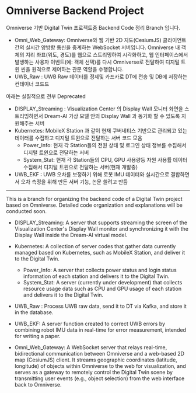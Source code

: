 # Omniverse Backend Project

Omniverse 기반 Digital Twin 프로젝트중 Backend Code 정리 Branch 입니다.


* Omni_Web_Gateway: Omniverse와 웹 기반 2D 지도(CesiumJS) 클라이언트 간의 실시간 양방향 통신을 중계하는 WebSocket 서버입니다. Omniverse 내 객체의 지리 좌표(위도, 경도)를 웹으로 스트리밍하여 시각화하고, 웹 인터페이스에서 발생하는 사용자 이벤트(예: 객체 선택)를 다시 Omniverse로 전달하여 디지털 트윈 씬을 원격으로 제어하는 관문 역할을 수행합니다.
* UWB_Raw : UWB Raw 데이터를 정제및 카프카로 DT에 전송 및 DB에 저장하는 컨테이너 코드드

아래는 실질적으로 전부 Deprecated 

* DISPLAY_Streaming : Visualization Center 의 Display Wall 모니터 화면을 스트리밍하면서 Dream-AI 가상 모델 안의 Display Wall 과 동기화 할 수 있도록 지원해주는 서버
* Kubernetes: MobileX Station 과 같이 현재 쿠버네티스 기반으로 관리되고 있는 데이터를 수집하고 디지털 트윈으로 전달하는 서버 코드 모음
  - Power_Info: 현재 각 Station들의 전원 상태 및 로그인 상태 정보를 수집해서 디지털 트윈으로 전달하는 서버
  - System_Stat: 현재 각 Station들의 CPU, GPU 사용량등 자원 사용률 데이터 수집해서 디지털 트윈으로 전달하는 서버(현재 개발중)
* UWB_EKF : UWB 오차를 보정하기 위해 로봇 IMU 데이터와 실시간으로 결합하면서 오차 측정을 위해 만든 서버 기능,  논문 쓸려고 만듬

***

This is a branch for organizing the backend code of a Digital Twin project based on Omniverse.
Detailed code organization and explanations will be conducted soon.

* DISPLAY_Streaming: A server that supports streaming the screen of the Visualization Center's Display Wall monitor and synchronizing it with the Display Wall inside the Dream-AI virtual model.

* Kubernetes: A collection of server codes that gather data currently managed based on Kubernetes, such as MobileX Station, and deliver it to the Digital Twin.
  - Power_Info: A server that collects power status and login status information of each station and delivers it to the Digital Twin.
  - System_Stat: A server (currently under development) that collects resource usage data such as CPU and GPU usage of each station and delivers it to the Digital Twin.
* UWB_Raw : Process UWB raw data, send it to DT via Kafka, and store it in the database.
* UWB_EKF: A server function created to correct UWB errors by combining robot IMU data in real-time for error measurement, intended for writing a paper.
* Omni_Web_Gateway: A WebSocket server that relays real-time, bidirectional communication between Omniverse and a web-based 2D map (CesiumJS) client. It streams geographic coordinates (latitude, longitude) of objects within Omniverse to the web for visualization, and serves as a gateway to remotely control the Digital Twin scene by transmitting user events (e.g., object selection) from the web interface back to Omniverse.
